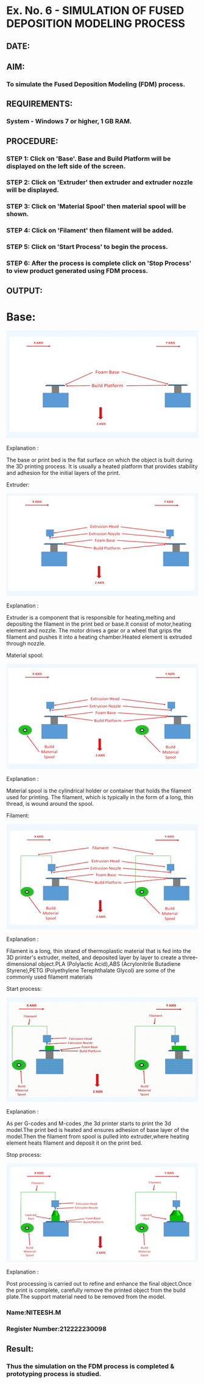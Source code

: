 # Ex. No. 6 - SIMULATION OF FUSED DEPOSITION MODELING PROCESS

## DATE: 
## AIM:
### To simulate the Fused Deposition Modeling (FDM) process.

## REQUIREMENTS:
### System - Windows 7 or higher, 1 GB RAM.

## PROCEDURE:
### STEP 1: Click on 'Base'. Base and Build Platform will be displayed on the left side of the screen.
### STEP 2: Click on 'Extruder' then extruder and extruder nozzle will be displayed.
### STEP 3: Click on 'Material Spool' then material spool will be shown.
### STEP 4: Click on 'Filament' then filament will be added.
### STEP 5: Click on 'Start Process' to begin the process.
### STEP 6: After the process is complete click on 'Stop Process' to view product generated using FDM process.

## OUTPUT:

# Base:

![eig](6.jpg)

Explanation :

The base or print bed is the flat surface on which the object is built during the 3D printing process. It is usually a heated platform that provides stability and adhesion for the initial layers of the print.

Extruder:

![eig](6.1.jpg)

Explanation :

Extruder is a component that is responsible for heating,melting and depositing the filament in the print bed or base.It consist of motor,heating element and nozzle. The motor drives a gear or a wheel that grips the filament and pushes it into a heating chamber.Heated element is extruded through nozzle.

Material spool:

![eig](6.2.jpg)

Explanation :

Material spool is the cylindrical holder or container that holds the filament used for printing. The filament, which is typically in the form of a long, thin thread, is wound around the spool.

Filament:

![eig](6.3.jpg)

Explanation :

Filament is a long, thin strand of thermoplastic material that is fed into the 3D printer's extruder, melted, and deposited layer by layer to create a three-dimensional object.PLA (Polylactic Acid),ABS (Acrylonitrile Butadiene Styrene),PETG (Polyethylene Terephthalate Glycol) are some of the commonly used filament materials

Start process:

![eig](6.4.jpg)

Explanation :

As per G-codes and M-codes ,the 3d printer starts to print the 3d model.The print bed is heated and ensures adhesion of base layer of the model.Then the filament from spool is pulled into extruder,where heating element heats filament and deposit it on the print bed.

Stop process:

![eig](6.5.jpg)

Explanation :

Post processing is carried out to refine and enhance the final object.Once the print is complete, carefully remove the printed object from the build plate.The support material need to be removed from the model.

### Name:NITEESH.M
### Register Number:212222230098

## Result:
### Thus the simulation on the FDM process is completed & prototyping process is studied.
